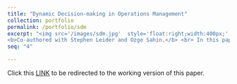 ```yaml
---
title: "Dynamic Decision-making in Operations Management"
collection: portfolio
permalink: /portfolio/sdm
excerpt: "<img src='/images/sdm.jpg'  style='float:right;width:400px;' >
<b>Co-authored with Stephen Leider and Ozge Sahin.</b> <br> In this paper we look at how people make dynamic (sequential) decisions. We examine decision-making in a range of dynamic problems and find, unsurprisingly, that most people are not 'forward-looking optimizers'.  Rather, decision rules depend on the type of environment: decision rules are quite simple in stopping (secretary) problems and quite sophisticated in other dynamic problems." 
seq: "4"

---
```

Click this  <a href="/files/sdm.pdf" target="_blank"><u>LINK</u></a>  to be redirected to the working version of this paper.  

